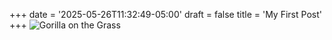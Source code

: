 +++
date = '2025-05-26T11:32:49-05:00'
draft = false
title = 'My First Post'
+++
![Gorilla on the Grass](https://images.pexels.com/photos/15047897/pexels-photo-15047897.jpeg)